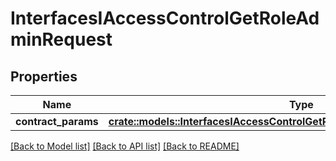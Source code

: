 # InterfacesIAccessControlGetRoleAdminRequest

## Properties

Name | Type | Description | Notes
------------ | ------------- | ------------- | -------------
**contract_params** | [**crate::models::InterfacesIAccessControlGetRoleAdminRequestContractParams**](interfaces_IAccessControl_getRoleAdmin_request_contractParams.md) |  | 

[[Back to Model list]](../README.md#documentation-for-models) [[Back to API list]](../README.md#documentation-for-api-endpoints) [[Back to README]](../README.md)


